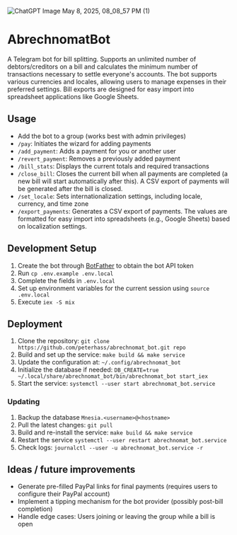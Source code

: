 
![ChatGPT Image May 8, 2025, 08_08_57 PM (1)](https://github.com/user-attachments/assets/e9c569a8-5bf5-4ed5-b2c6-aa174076a92d)

# AbrechnomatBot

A Telegram bot for bill splitting. Supports an unlimited number of debtors/creditors on a bill and calculates the minimum number of transactions necessary to settle everyone's accounts. The bot supports various currencies and locales, allowing users to manage expenses in their preferred settings. Bill exports are designed for easy import into spreadsheet applications like Google Sheets.

## Usage

- Add the bot to a group (works best with admin privileges)
- `/pay`: Initiates the wizard for adding payments
- `/add_payment`: Adds a payment for you or another user
- `/revert_payment`: Removes a previously added payment
- `/bill_stats`: Displays the current totals and required transactions
- `/close_bill`: Closes the current bill when all payments are completed (a new bill will start automatically after this). A CSV export of payments will be generated after the bill is closed.
- `/set_locale`: Sets internationalization settings, including locale, currency, and time zone
- `/export_payments`: Generates a CSV export of payments. The values are formatted for easy import into spreadsheets (e.g., Google Sheets) based on localization settings.

## Development Setup

1. Create the bot through [BotFather](https://telegram.me/BotFather) to obtain the bot API token
1. Run `cp .env.example .env.local`
1. Complete the fields in `.env.local`
1. Set up environment variables for the current session using `source .env.local`
1. Execute `iex -S mix`

## Deployment

1. Clone the repository: `git clone https://github.com/peterhass/abrechnomat_bot.git repo`
1. Build and set up the service: `make build && make service`
1. Update the configuration at: `~/.config/abrechnomat_bot`
1. Initialize the database if needed: `DB_CREATE=true ~/.local/share/abrechnomat_bot/bin/abrechnomat_bot start_iex`
1. Start the service: `systemctl --user start abrechnomat_bot.service`

### Updating

1. Backup the database `Mnesia.<username>@<hostname>`
1. Pull the latest changes: `git pull`
1. Build and re-install the service: `make build && make service`
1. Restart the service `systemctl --user restart abrechnomat_bot.service`
1. Check logs: `journalctl --user -u abrechnomat_bot.service -r`

## Ideas / future improvements

- Generate pre-filled PayPal links for final payments (requires users to configure their PayPal account)
- Implement a tipping mechanism for the bot provider (possibly post-bill completion)
- Handle edge cases: Users joining or leaving the group while a bill is open
